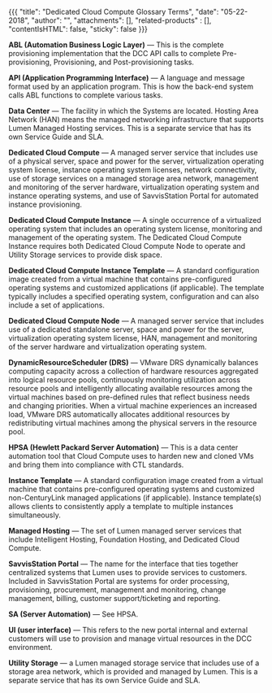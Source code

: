{{{
  "title": "Dedicated Cloud Compute Glossary Terms",
  "date": "05-22-2018",
  "author": "",
  "attachments": [],
  "related-products" : [],
  "contentIsHTML": false,
  "sticky": false
}}}

**ABL (Automation Business Logic Layer)** &mdash; This is the complete provisioning implementation that the DCC API calls to complete Pre-provisioning, Provisioning, and Post-provisioning tasks.

**API (Application Programming Interface)** &mdash; A language and message format used by an application program.  This is how the back-end system calls ABL functions to complete various tasks.

**Data Center** &mdash; The facility in which the Systems are located. Hosting Area Network (HAN) means the managed networking infrastructure that supports Lumen Managed Hosting services. This is a separate service that has its own Service Guide and SLA.

**Dedicated Cloud Compute** &mdash; A managed server service that includes use of a physical server, space and power for the server, virtualization operating system license, instance operating system licenses, network connectivity, use of storage services on a managed storage area network, management and monitoring of the server hardware, virtualization operating system and instance operating systems, and use of SavvisStation Portal for automated instance provisioning.

**Dedicated Cloud Compute Instance** &mdash; A single occurrence of a virtualized operating system that includes an operating system license, monitoring and management of the operating system. The Dedicated Cloud Compute Instance requires both Dedicated Cloud Compute Node to operate and Utility Storage services to provide disk space.

**Dedicated Cloud Compute Instance Template** &mdash; A standard configuration image created from a virtual machine that contains pre-configured operating systems and customized applications (if applicable). The template typically includes a specified operating system, configuration and can also include a set of applications.

**Dedicated Cloud Compute Node** &mdash; A managed server service that includes use of a dedicated standalone server, space and power for the server, virtualization operating system license, HAN, management and monitoring of the server hardware and virtualization operating system.

**DynamicResourceScheduler (DRS)** &mdash; VMware DRS dynamically balances computing capacity across a collection of hardware resources aggregated into logical resource pools, continuously monitoring utilization across resource pools and intelligently allocating available resources among the virtual machines based on pre-defined rules that reflect business needs and changing priorities. When a virtual machine experiences an increased load, VMware DRS automatically allocates additional resources by redistributing virtual machines among the physical servers in the resource pool.

**HPSA (Hewlett Packard Server Automation)** &mdash; This is a data center automation tool that Cloud Compute uses to harden new and cloned VMs and bring them into compliance with CTL standards.

**Instance Template** &mdash; A standard configuration image created from a virtual machine that contains pre-configured operating systems and customized non-CenturyLink managed applications (if applicable). Instance template(s) allows clients to consistently apply a template to multiple instances simultaneously.

**Managed Hosting** &mdash; The set of Lumen managed server services that include Intelligent Hosting, Foundation Hosting, and Dedicated Cloud Compute.

**SavvisStation Portal** &mdash; The name for the interface that ties together centralized systems that Lumen uses to provide services to customers. Included in SavvisStation Portal are systems for order processing, provisioning, procurement, management and monitoring, change management, billing, customer support/ticketing and reporting.

**SA (Server Automation)** &mdash; See HPSA.

**UI (user interface)** &mdash; This refers to the new portal internal and external customers will use to provision and manage virtual resources in the DCC environment.

**Utility Storage** &mdash; a Lumen managed storage service that includes use of a storage area network, which is provided and managed by Lumen. This is a separate service that has its own Service Guide and SLA.
